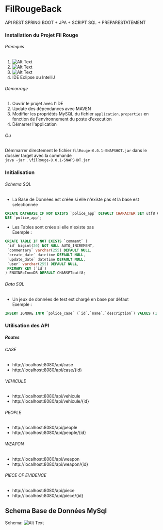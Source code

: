 # FilRougeBack
API REST SPRING BOOT + JPA + SCRIPT SQL + PREPARESTATEMENT

### Installation du Projet Fil Rouge
 ###### Prérequis 
1. ![Alt Text](https://img.shields.io/badge/JDK-1.8.0__151-blue.svg)
2. ![Alt Text](https://img.shields.io/badge/Maven-3.5.2-green.svg)
3. ![Alt Text](https://img.shields.io/badge/MySQL-5.6-red.svg)
4. IDE Eclipse ou IntelliJ
 ###### Démarrage
1. Ouvrir le projet avec l'IDE
2. Update des dépendances avec MAVEN
3. Modifier les propriétés MySQL du fichier `application.properties` en fonction de l'environnement du poste d'execution
4. Démarrer l'application
###### Ou
Démmarrer directement le fichier `filRouge-0.0.1-SNAPSHOT.jar` dans le dossier target avec la commande  
`java -jar .\filRouge-0.0.1-SNAPSHOT.jar`


### Initialisation
 ###### Schema SQL
 * La Base de Données est créée si elle n'existe pas et la base est selectionnée
 
 ```SQL
 CREATE DATABASE IF NOT EXISTS `police_app` DEFAULT CHARACTER SET utf8 COLLATE utf8_general_ci;
USE `police_app`;
 ```
 
* Les Tables sont crées si elle n'existe pas  
Exemple :
 
 ```SQL
 CREATE TABLE IF NOT EXISTS `comment` (
  `id` bigint(20) NOT NULL AUTO_INCREMENT,
  `commentary` varchar(255) DEFAULT NULL,
  `create_date` datetime DEFAULT NULL,
  `update_date` datetime DEFAULT NULL,
  `user` varchar(255) DEFAULT NULL,
  PRIMARY KEY (`id`)
) ENGINE=InnoDB DEFAULT CHARSET=utf8;
 ```
 ###### Data SQL
 * Un jeux de données de test est chargé en base par défaut  
 Exemple :
 ```SQL
 INSERT IGNORE INTO `police_case` (`id`,`name`,`description`) VALUES (1,'avion détouné','mi, ac mattis velit justo nec')
 ```
 
 ### Utilisation des API
 ##### Routes
 ###### CASE
 * http://localhost:8080/api/case
 * http://localhost:8080/api/case/{id}
 ###### VEHICULE
 * http://localhost:8080/api/vehicule
 * http://localhost:8080/api/vehicule/{id}
 ###### PEOPLE
 * http://localhost:8080/api/people
 * http://localhost:8080/api/people/{id}
 ###### WEAPON
 * http://localhost:8080/api/weapon
 * http://localhost:8080/api/weapon/{id}
 ###### PIECE OF EVIDENCE
 * http://localhost:8080/api/piece
 * http://localhost:8080/api/piece/{id}
 

## Schema Base de Données MySql
 
Schema: ![Alt Text](https://github.com/stephp30/FilRougeBack/blob/master/img/SchemaBDD.PNG)


